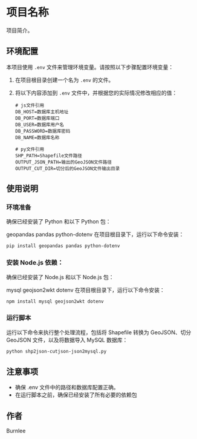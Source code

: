 # 项目名称

项目简介。

## 环境配置

本项目使用 `.env` 文件来管理环境变量。请按照以下步骤配置环境变量：

1. 在项目根目录创建一个名为 `.env` 的文件。

2. 将以下内容添加到 `.env` 文件中，并根据您的实际情况修改相应的值：

   ```plaintext
   # js文件引用
   DB_HOST=数据库主机地址
   DB_PORT=数据库端口
   DB_USER=数据库用户名
   DB_PASSWORD=数据库密码
   DB_NAME=数据库名称

   # py文件引用
   SHP_PATH=Shapefile文件路径
   OUTPUT_JSON_PATH=输出的GeoJSON文件路径
   OUTPUT_CUT_DIR=切分后的GeoJSON文件输出目录

## 使用说明
### 环境准备
确保已经安装了 Python 和以下 Python 包：

geopandas
pandas
python-dotenv
在项目根目录下，运行以下命令安装：

```bash
pip install geopandas pandas python-dotenv
```
### 安装 Node.js 依赖：
确保已经安装了 Node.js 和以下 Node.js 包：

mysql
geojson2wkt
dotenv
在项目根目录下，运行以下命令安装：
```bash
npm install mysql geojson2wkt dotenv
```

### 运行脚本
运行以下命令来执行整个处理流程，包括将 Shapefile 转换为 GeoJSON、切分 GeoJSON 文件，以及将数据导入 MySQL 数据库：
```bash
python shp2json-cutjson-json2mysql.py
```

## 注意事项
- 确保 .env 文件中的路径和数据库配置正确。
- 在运行脚本之前，确保已经安装了所有必要的依赖包

## 作者
Burnlee